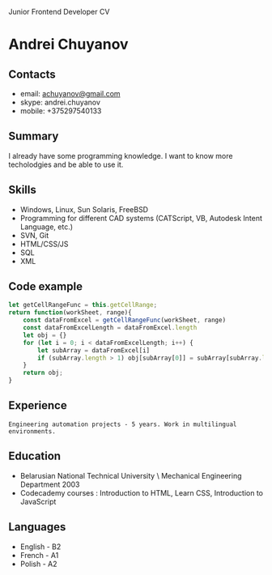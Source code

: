 Junior Frontend Developer CV
# Andrei Chuyanov
## Contacts

* email: achuyanov@gmail.com
* skype: andrei.chuyanov
* mobile: +375297540133

## Summary
I already have some programming knowledge. I want to know more techolodgies and be able to use it.
## Skills
* Windows, Linux, Sun Solaris, FreeBSD
* Programming for different CAD systems (CATScript, VB, Autodesk Intent Language, etc.)
* SVN, Git
* HTML/CSS/JS
* SQL
* XML
## Code example
```js
let getCellRangeFunc = this.getCellRange;
return function(workSheet, range){
    const dataFromExcel = getCellRangeFunc(workSheet, range)
    const dataFromExcelLength = dataFromExcel.length
    let obj = {}
    for (let i = 0; i < dataFromExcelLength; i++) {
        let subArray = dataFromExcel[i]
        if (subArray.length > 1) obj[subArray[0]] = subArray[subArray.length-1]
    }
    return obj;
}
```
## Experience
    Engineering automation projects - 5 years. Work in multilingual environments.
## Education
* Belarusian National Technical University \  Mechanical Engineering Department 2003
* Codecademy courses : Introduction to HTML, Learn CSS, Introduction to JavaScript

## Languages
 * English - B2
 * French - A1
 * Polish - A2
